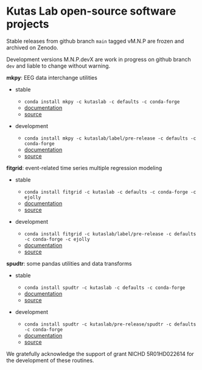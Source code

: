Kutas Lab open-source software projects
=======================================

Stable releases from github branch `main` tagged vM.N.P are frozen and archived on Zenodo.

Development versions M.N.P.devX are work in progress on github branch `dev` and liable to change without warning.

**mkpy**: EEG data interchange utilities

* stable
  * `conda install mkpy -c kutaslab -c defaults -c conda-forge`
  * [documentation](https://kutaslab.github.io/mkpy)
  * [source](https://github.com/kutaslab/mkpy/tree/main)

* development
  * `conda install mkpy -c kutaslab/label/pre-release -c defaults -c conda-forge`
  * [documentation](https://kutaslab.github.io/mkpy-dev-docs)
  * [source](https://github.com/kutaslab/mkpy/tree/dev)

**fitgrid**: event-related time series multiple regression modeling

* stable
  * `conda install fitgrid -c kutaslab -c defaults -c conda-forge -c ejolly`
  * [documentation](https://kutaslab.github.io/fitgrid)
  * [source](https://github.com/kutaslab/fitgrid/tree/main)

* development
  * `conda install fitgrid -c kutaslab/label/pre-release -c defaults -c conda-forge -c ejolly`
  * [documentation](https://kutaslab.github.io/fitgrid-dev-docs)
  * [source](https://github.com/kutaslab/fitgrid/tree/dev)
     
**spudtr**: some pandas utilities and data transforms

* stable
  * `conda install spudtr -c kutaslab -c defaults -c conda-forge`
  * [documentation](https://kutaslab.github.io/spudtr)
  * [source](https://github.com/kutaslab/spudtr/tree/main)

* development
  * `conda install spudtr -c kutaslab/pre-release/spudtr -c defaults -c conda-forge`
  * [documentation](https://kutaslab.github.io/spudtr-dev-docs)
  * [source](https://github.com/kutaslab/spudtr/tree/main)

We gratefully acknowledge the support of grant NICHD 5R01HD022614 for the
development of these routines.
